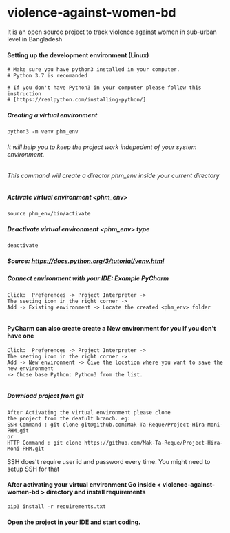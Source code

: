 # violence-against-women-bd
It is an open source project to track violence against women in sub-urban level in Bangladesh


#### Setting up the development environment (Linux)
```
# Make sure you have python3 installed in your computer.
# Python 3.7 is recomanded 

# If you don't have Python3 in your computer please follow this instruction
# [https://realpython.com/installing-python/]

```
##### Creating a virtual environment
```
python3 -m venv phm_env
```

###### It will help you to keep the project work indepedent of your system environment.

###### This command will create a director phm_env inside your current directory

##### Activate virtual environment <phm_env>
```
source phm_env/bin/activate
```



##### Deactivate virtual environment <phm_env> type
```
deactivate
```
##### Source: https://docs.python.org/3/tutorial/venv.html 

##### Connect environment with your IDE: Example PyCharm
```
Click:  Preferences -> Project Interpreter -> 
The seeting icon in the right corner -> 
Add -> Existing environment -> Locate the created <phm_env> folder
 
```
#### PyCharm can also create create a  New environment for you if you don't have one 

```
Click:  Preferences -> Project Interpreter -> 
The seeting icon in the right corner -> 
Add -> New environment -> Give the location where you want to save the new environment 
-> Chose base Python: Python3 from the list.
 
```

##### Download project from git
```
After Activating the virtual environment please clone
the project from the deafult branch. eg: 
SSH Command : git clone git@github.com:Mak-Ta-Reque/Project-Hira-Moni-PHM.git
or 
HTTP Command : git clone https://github.com/Mak-Ta-Reque/Project-Hira-Moni-PHM.git
```
SSH does't require user id and password every time.
You might need to setup SSH for that


#### After activating your virtual environment Go inside < violence-against-women-bd > directory and install requirements
```
pip3 install -r requirements.txt 
```

#### Open the project in your IDE and start coding. 









